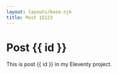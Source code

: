 ```yaml
---
layout: layouts/base.njk
title: Post 15123
---
```


# Post {{ id }}

This is post {{ id }} in my Eleventy project.
